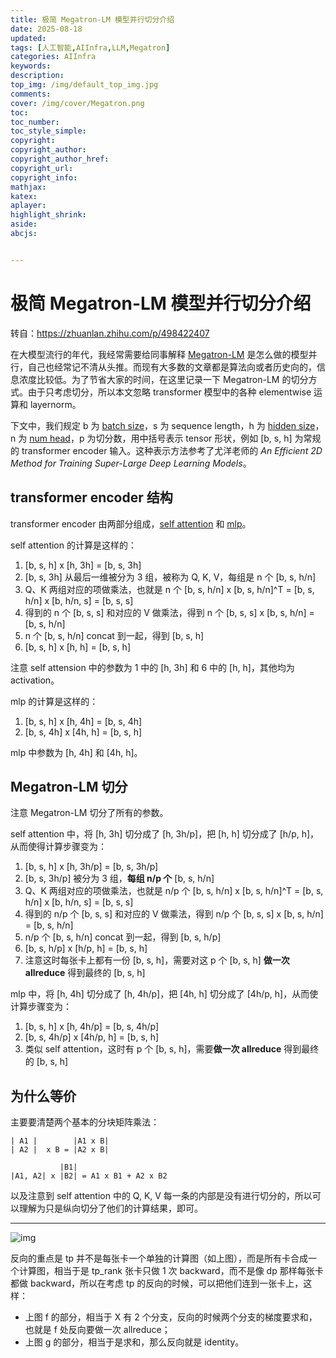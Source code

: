 ```yaml
---
title: 极简 Megatron-LM 模型并行切分介绍
date: 2025-08-18
updated:
tags: [人工智能,AIInfra,LLM,Megatron]
categories: AIInfra
keywords:
description:
top_img: /img/default_top_img.jpg
comments:
cover: /img/cover/Megatron.png
toc:
toc_number:
toc_style_simple:
copyright:
copyright_author:
copyright_author_href:
copyright_url:
copyright_info:
mathjax:
katex:
aplayer:
highlight_shrink:
aside:
abcjs:


---
```


# 极简 Megatron-LM 模型并行切分介绍

转自：https://zhuanlan.zhihu.com/p/498422407

在大模型流行的年代，我经常需要给同事解释 [Megatron-LM](https://zhida.zhihu.com/search?content_id=198891907&content_type=Article&match_order=1&q=Megatron-LM&zhida_source=entity) 是怎么做的模型并行，自己也经常记不清从头推。而现有大多数的文章都是算法向或者历史向的，信息浓度比较低。为了节省大家的时间，在这里记录一下 Megatron-LM 的切分方式。由于只考虑切分，所以本文忽略 transformer 模型中的各种 elementwise 运算和 layernorm。

下文中，我们规定 b 为 [batch size](https://zhida.zhihu.com/search?content_id=198891907&content_type=Article&match_order=1&q=batch+size&zhida_source=entity)，s 为 sequence length，h 为 [hidden size](https://zhida.zhihu.com/search?content_id=198891907&content_type=Article&match_order=1&q=hidden+size&zhida_source=entity)，n 为 [num head](https://zhida.zhihu.com/search?content_id=198891907&content_type=Article&match_order=1&q=num+head&zhida_source=entity)，p 为切分数，用中括号表示 tensor 形状，例如 [b, s, h] 为常规的 transformer encoder 输入。这种表示方法参考了尤洋老师的 *An Efficient 2D Method for Training Super-Large Deep Learning Models*。

## transformer encoder 结构

transformer encoder 由两部分组成，[self attention](https://zhida.zhihu.com/search?content_id=198891907&content_type=Article&match_order=1&q=self+attention&zhida_source=entity) 和 [mlp](https://zhida.zhihu.com/search?content_id=198891907&content_type=Article&match_order=1&q=mlp&zhida_source=entity)。

self attention 的计算是这样的：

1. [b, s, h] x [h, 3h] = [b, s, 3h]
2. [b, s, 3h] 从最后一维被分为 3 组，被称为 Q, K, V，每组是 n 个 [b, s, h/n]
3. Q、K 两组对应的项做乘法，也就是 n 个 [b, s, h/n] x [b, s, h/n]^T = [b, s, h/n] x [b, h/n, s] = [b, s, s]
4. 得到的 n 个 [b, s, s] 和对应的 V 做乘法，得到 n 个 [b, s, s] x [b, s, h/n] = [b, s, h/n]
5. n 个 [b, s, h/n] concat 到一起，得到 [b, s, h]
6. [b, s, h] x [h, h] = [b, s, h]

注意 self attension 中的参数为 1 中的 [h, 3h] 和 6 中的 [h, h]，其他均为 activation。

mlp 的计算是这样的：

1. [b, s, h] x [h, 4h] = [b, s, 4h]
2. [b, s, 4h] x [4h, h] = [b, s, h]

mlp 中参数为 [h, 4h] 和 [4h, h]。

## Megatron-LM 切分

注意 Megatron-LM 切分了所有的参数。

self attention 中，将 [h, 3h] 切分成了 [h, 3h/p]，把 [h, h] 切分成了 [h/p, h]，从而使得计算步骤变为：

1. [b, s, h] x [h, 3h/p] = [b, s, 3h/p]
2. [b, s, 3h/p] 被分为 3 组，**每组 n/p 个** [b, s, h/n]
3. Q、K 两组对应的项做乘法，也就是 n/p 个 [b, s, h/n] x [b, s, h/n]^T = [b, s, h/n] x [b, h/n, s] = [b, s, s]
4. 得到的 n/p 个 [b, s, s] 和对应的 V 做乘法，得到 n/p 个 [b, s, s] x [b, s, h/n] = [b, s, h/n]
5. n/p 个 [b, s, h/n] concat 到一起，得到 [b, s, h/p]
6. [b, s, h/p] x [h/p, h] = [b, s, h]
7. 注意这时每张卡上都有一份 [b, s, h]，需要对这 p 个 [b, s, h] **做一次 allreduce** 得到最终的 [b, s, h]

mlp 中，将 [h, 4h] 切分成了 [h, 4h/p]，把 [4h, h] 切分成了 [4h/p, h]，从而使计算步骤变为：

1. [b, s, h] x [h, 4h/p] = [b, s, 4h/p]
2. [b, s, 4h/p] x [4h/p, h] = [b, s, h]
3. 类似 self attention，这时有 p 个 [b, s, h]，需要**做一次 allreduce** 得到最终的 [b, s, h]

## 为什么等价

主要要清楚两个基本的分块矩阵乘法：

```text
| A1 |        |A1 x B|
| A2 |  x B = |A2 x B|

           |B1|
|A1, A2| x |B2| = A1 x B1 + A2 x B2
```

以及注意到 self attention 中的 Q, K, V 每一条的内部是没有进行切分的，所以可以理解为只是纵向切分了他们的计算结果，即可。

------

![img](https://pica.zhimg.com/v2-e7f142b83d4dd8f62e63ce0d099702ee_1440w.jpg)

反向的重点是 tp 并不是每张卡一个单独的计算图（如上图），而是所有卡合成一个计算图，相当于是 tp_rank 张卡只做 1 次 backward，而不是像 dp 那样每张卡都做 backward，所以在考虑 tp 的反向的时候，可以把他们连到一张卡上，这样：

- 上图 f 的部分，相当于 X 有 2 个分支，反向的时候两个分支的梯度要求和，也就是 f 处反向要做一次 allreduce；
- 上图 g 的部分，相当于是求和，那么反向就是 identity。